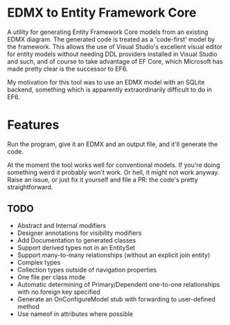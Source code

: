 # EDMX to Entity Framework Core
A utility for generating Entity Framework Core models from an existing EDMX diagram. The generated code is treated as a 'code-first' model by the framework. This allows the use of Visual Studio's excellent visual editor for entity models without needing DDL providers installed in Visual Studio and such, and of course to take advantage of EF Core, which Microsoft has made pretty clear is the successor to EF6.

My motivation for this tool was to use an EDMX model with an SQLite backend, something which is apparently extraordinarily difficult to do in EF6.

# Features

Run the program, give it an EDMX and an output file, and it'll generate the code.

At the moment the tool works well for conventional models. If you're doing something weird it probably won't work. Or hell, it might not work anyway. Raise an issue, or just fix it yourself and file a PR: the code's pretty straightforward.

## TODO

* Abstract and Internal modifiers
* Designer annotations for visibility modifiers
* Add Documentation to generated classes
* Support derived types not in an EntitySet
* Support many-to-many relationships (without an explicit join entity)
* Complex types
* Collection types outside of navigation properties
* One file per class mode
* Automatic determining of Primary/Dependent one-to-one relationships with no foreign key specified
* Generate an OnConfigureModel stub with forwarding to user-defined method
* Use nameof in attributes where possible

